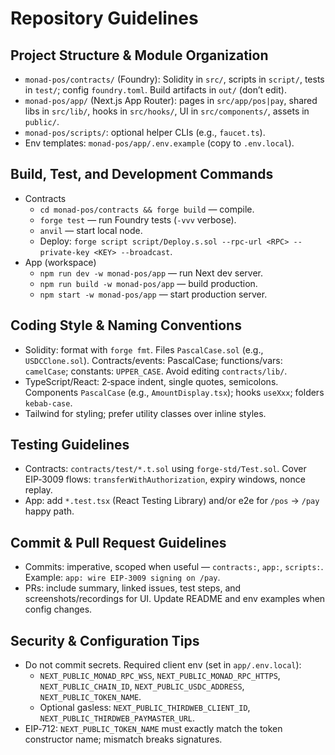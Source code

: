 # Repository Guidelines

## Project Structure & Module Organization
- `monad-pos/contracts/` (Foundry): Solidity in `src/`, scripts in `script/`, tests in `test/`; config `foundry.toml`. Build artifacts in `out/` (don’t edit).
- `monad-pos/app/` (Next.js App Router): pages in `src/app/pos|pay`, shared libs in `src/lib/`, hooks in `src/hooks/`, UI in `src/components/`, assets in `public/`.
- `monad-pos/scripts/`: optional helper CLIs (e.g., `faucet.ts`).
- Env templates: `monad-pos/app/.env.example` (copy to `.env.local`).

## Build, Test, and Development Commands
- Contracts
  - `cd monad-pos/contracts && forge build` — compile.
  - `forge test` — run Foundry tests (`-vvv` verbose).
  - `anvil` — start local node.
  - Deploy: `forge script script/Deploy.s.sol --rpc-url <RPC> --private-key <KEY> --broadcast`.
- App (workspace)
  - `npm run dev -w monad-pos/app` — run Next dev server.
  - `npm run build -w monad-pos/app` — build production.
  - `npm start -w monad-pos/app` — start production server.

## Coding Style & Naming Conventions
- Solidity: format with `forge fmt`. Files `PascalCase.sol` (e.g., `USDCClone.sol`). Contracts/events: PascalCase; functions/vars: `camelCase`; constants: `UPPER_CASE`. Avoid editing `contracts/lib/`.
- TypeScript/React: 2‑space indent, single quotes, semicolons. Components `PascalCase` (e.g., `AmountDisplay.tsx`); hooks `useXxx`; folders `kebab-case`.
- Tailwind for styling; prefer utility classes over inline styles.

## Testing Guidelines
- Contracts: `contracts/test/*.t.sol` using `forge-std/Test.sol`. Cover EIP‑3009 flows: `transferWithAuthorization`, expiry windows, nonce replay.
- App: add `*.test.tsx` (React Testing Library) and/or e2e for `/pos` → `/pay` happy path.

## Commit & Pull Request Guidelines
- Commits: imperative, scoped when useful — `contracts:`, `app:`, `scripts:`. Example: `app: wire EIP-3009 signing on /pay`.
- PRs: include summary, linked issues, test steps, and screenshots/recordings for UI. Update README and env examples when config changes.

## Security & Configuration Tips
- Do not commit secrets. Required client env (set in `app/.env.local`):
  - `NEXT_PUBLIC_MONAD_RPC_WSS`, `NEXT_PUBLIC_MONAD_RPC_HTTPS`, `NEXT_PUBLIC_CHAIN_ID`, `NEXT_PUBLIC_USDC_ADDRESS`, `NEXT_PUBLIC_TOKEN_NAME`.
  - Optional gasless: `NEXT_PUBLIC_THIRDWEB_CLIENT_ID`, `NEXT_PUBLIC_THIRDWEB_PAYMASTER_URL`.
- EIP‑712: `NEXT_PUBLIC_TOKEN_NAME` must exactly match the token constructor name; mismatch breaks signatures.
